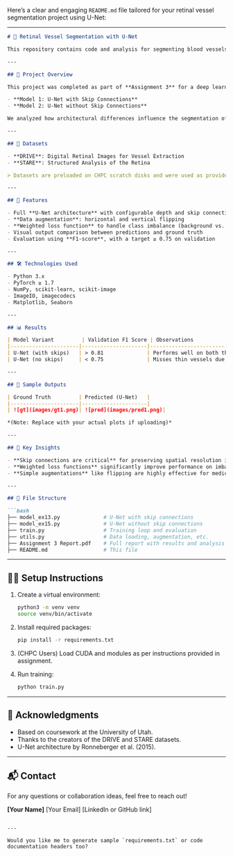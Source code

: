 Here’s a clear and engaging `README.md` file tailored for your retinal vessel segmentation project using U-Net:

---

````markdown
# 🧠 Retinal Vessel Segmentation with U-Net

This repository contains code and analysis for segmenting blood vessels in retinal images using U-Net, implemented in PyTorch. The project is based on the DRIVE and STARE datasets and explores how skip connections affect model performance in identifying fine vascular structures.

---

## 📁 Project Overview

This project was completed as part of **Assignment 3** for a deep learning course. The task involved implementing, training, and evaluating two U-Net variants:

- **Model 1: U-Net with Skip Connections**  
- **Model 2: U-Net without Skip Connections**

We analyzed how architectural differences influence the segmentation of retinal blood vessels, especially **thin vessels**, which are crucial in early diagnosis of eye diseases.

---

## 🧪 Datasets

- **DRIVE**: Digital Retinal Images for Vessel Extraction  
- **STARE**: Structured Analysis of the Retina  

> Datasets are preloaded on CHPC scratch disks and were used as provided—no modifications or external data used.

---

## 🚀 Features

- Full **U-Net architecture** with configurable depth and skip connections
- **Data augmentation**: horizontal and vertical flipping
- **Weighted loss function** to handle class imbalance (background vs. vessels)
- Visual output comparison between predictions and ground truth
- Evaluation using **F1-score**, with a target ≥ 0.75 on validation

---

## 🛠️ Technologies Used

- Python 3.x
- PyTorch ≥ 1.7
- NumPy, scikit-learn, scikit-image
- ImageIO, imagecodecs
- Matplotlib, Seaborn

---

## 📊 Results

| Model Variant         | Validation F1 Score | Observations                               |
|----------------------|---------------------|--------------------------------------------|
| U-Net (with skips)   | > 0.81              | Performs well on both thick and thin vessels |
| U-Net (no skips)     | < 0.75              | Misses thin vessels due to lack of detail retention |

---

## 📸 Sample Outputs

| Ground Truth         | Predicted (U-Net)   |
|----------------------|---------------------|
| ![gt](images/gt1.png)| ![pred](images/pred1.png)|

*(Note: Replace with your actual plots if uploading)*

---

## 🧠 Key Insights

- **Skip connections are critical** for preserving spatial resolution in segmentation tasks.
- **Weighted loss functions** significantly improve performance on imbalanced datasets.
- **Simple augmentations** like flipping are highly effective for medical image training.

---

## 📂 File Structure

```bash
├── model_ex13.py              # U-Net with skip connections
├── model_ex15.py              # U-Net without skip connections
├── train.py                   # Training loop and evaluation
├── utils.py                   # Data loading, augmentation, etc.
├── Assignment 3 Report.pdf    # Full report with results and analysis
├── README.md                  # This file
````

---

## 🧑‍💻 Setup Instructions

1. Create a virtual environment:

   ```bash
   python3 -m venv venv
   source venv/bin/activate
   ```

2. Install required packages:

   ```bash
   pip install -r requirements.txt
   ```

3. (CHPC Users) Load CUDA and modules as per instructions provided in assignment.

4. Run training:

   ```bash
   python train.py
   ```

---

## 📌 Acknowledgments

* Based on coursework at the University of Utah.
* Thanks to the creators of the DRIVE and STARE datasets.
* U-Net architecture by Ronneberger et al. (2015).

---

## 📬 Contact

For any questions or collaboration ideas, feel free to reach out!

**\[Your Name]**
\[Your Email]
\[LinkedIn or GitHub link]

```

---

Would you like me to generate sample `requirements.txt` or code documentation headers too?
```
